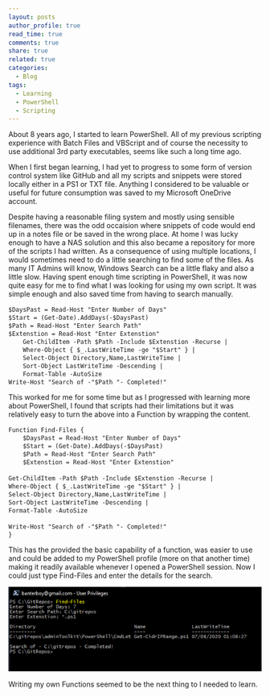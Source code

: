 ```yaml
---
layout: posts
author_profile: true
read_time: true
comments: true
share: true
related: true
categories:
  - Blog
tags:
  - Learning
  - PowerShell
  - Scripting
---
```


About 8 years ago, I started to learn PowerShell. All of my previous scripting experience with Batch Files and VBScript and of course the necessity to use additional 3rd party executables, seems like such a long time ago.

When I first began learning, I had yet to progress to some form of version control system like GitHub and all my scripts and snippets were stored locally either in a PS1 or TXT file. Anything I considered to be valuable or useful for future consumption was saved to my Microsoft OneDrive account.

Despite having a reasonable filing system and mostly using sensible filenames, there was the odd occaision where snippets of code would end up in a notes file or be saved in the wrong place. At home I was lucky enough to have a NAS solution and this also became a repository for more of the scripts I had written. As a consequence of using multiple locations, I would sometimes need to do a little searching to find some of the files. As many IT Admins will know, Windows Search can be a little flaky and also a little slow. Having spent enough time scripting in PowerShell, it was now quite easy for me to find what I was looking for using my own script. It was simple enough and also saved time from having to search manually.

```
$DaysPast = Read-Host "Enter Number of Days"
$Start = (Get-Date).AddDays(-$DaysPast)
$Path = Read-Host "Enter Search Path"
$Extenstion = Read-Host "Enter Extenstion"
    Get-ChildItem -Path $Path -Include $Extenstion -Recurse |
    Where-Object { $_.LastWriteTime -ge "$Start" } |
    Select-Object Directory,Name,LastWriteTime |
    Sort-Object LastWriteTime -Descending |
    Format-Table -AutoSize
Write-Host "Search of -"$Path "- Completed!"
```

This worked for me for some time but as I progressed with learning more about PowerShell, I found that scripts had their limitations but it was relatively easy to turn the above into a Function by wrapping the content.

```
Function Find-Files {
	$DaysPast = Read-Host "Enter Number of Days"
	$Start = (Get-Date).AddDays(-$DaysPast)
	$Path = Read-Host "Enter Search Path"
	$Extenstion = Read-Host "Enter Extenstion"

Get-ChildItem -Path $Path -Include $Extenstion -Recurse |
Where-Object { $_.LastWriteTime -ge "$Start" } |
Select-Object Directory,Name,LastWriteTime |
Sort-Object LastWriteTime -Descending |
Format-Table -AutoSize

Write-Host "Search of -"$Path "- Completed!"
}
```

This has the provided the basic capability of a function, was easier to use and could be added to my PowerShell profile (more on that another time) making it readily available whenever I opened a PowerShell session. Now I could just type Find-Files and enter the details for the search.

![](https://raw.githubusercontent.com/BanterBoy/BanterBoy.github.io/master/assets/images/ScriptingtoCmdLet/Example1.png)

Writing my own Functions seemed to be the next thing to I needed to learn.
